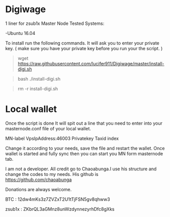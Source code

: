 # Digiwage

1 liner for zsub1x Master Node Tested Systems:

-Ubuntu 16.04

To install run the following commands. It will ask you to enter your private key. ( make sure you have your private key before you run your the script. )

>wget https://raw.githubusercontent.com/lucifer911/Digiwage/master/install-digi.sh

>bash ./install-digi.sh

>rm -r install-digi.sh

# Local wallet

Once the script is done It will spit out a line that you need to enter into your masternode.conf file of your local wallet.

MN-label VpsIpAddress:46003 Privatekey Taxid index

Change it according to your needs, save the file and restart the wallet. Once wallet is started and fully sync then you can start you MN form masternode tab.

I am not a developer. All credit go to Chaoabunga.I use his structure and change the codes to my needs. His github is https://github.com/chaoabunga




Donations are always welcome.

BTC : 12dw4mKs3z7ZVZxT2U1tTjFSN5gv8qhww3

zsub1x : ZKbrQL3aGMnz8unWzdynnezyrhDfc8gXks
